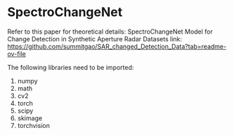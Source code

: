 # SpectroChangeNet
Refer to this paper for theoretical details: SpectroChangeNet Model for Change Detection in Synthetic Aperture Radar
Datasets link: https://github.com/summitgao/SAR_changed_Detection_Data?tab=readme-ov-file

The following libraries need to be imported:
1. numpy
2. math
3. cv2
4. torch
5. scipy
6. skimage
7. torchvision
